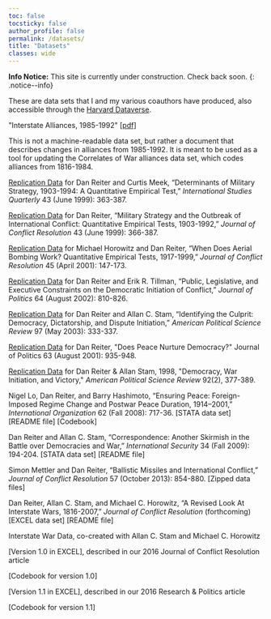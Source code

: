```yaml
---
toc: false
tocsticky: false
author_profile: false
permalink: /datasets/
title: "Datasets"
classes: wide
---
```


**Info Notice:** This site is currently under construction. Check back soon.
{: .notice--info}

These are data sets that I and my various coauthors have produced, also accessible through the [Harvard Dataverse](https://dataverse.harvard.edu/dataverse/dreiter).

"Interstate Alliances, 1985-1992" [\[pdf\]](https://www.dropbox.com/home/webpage%20files?preview=allyupdate02.pdf)

This is not a machine-readable data set, but rather a document that describes changes in alliances from 1985-1992. It is meant to be used as a tool for updating the Correlates of War alliances data set, which codes alliances from 1816-1984.

[Replication Data](https://dataverse.harvard.edu/dataset.xhtml?persistentId=doi:10.7910/DVN/GT3E13) for Dan Reiter and Curtis Meek, “Determinants of Military Strategy, 1903-1994: A Quantitative Empirical Test,” *International Studies Quarterly* 43 (June 1999): 363-387.

[Replication Data](https://dataverse.harvard.edu/dataset.xhtml?persistentId=doi:10.7910/DVN/FVM6P6) for Dan Reiter, “Military Strategy and the Outbreak of International Conflict: Quantitative Empirical Tests, 1903-1992,” *Journal of Conflict Resolution* 43 (June 1999): 366-387.

[Replication Data](https://dataverse.harvard.edu/dataset.xhtml?persistentId=doi:10.7910/DVN/SW6S9V) for Michael Horowitz and Dan Reiter, “When Does Aerial Bombing Work? Quantitative Empirical Tests, 1917-1999,” *Journal of Conflict Resolution* 45 (April 2001): 147-173.

[Replication Data](https://dataverse.harvard.edu/dataset.xhtml?persistentId=doi:10.7910/DVN/IEH0V2) for Dan Reiter and Erik R. Tillman, “Public, Legislative, and Executive Constraints on the Democratic Initiation of Conflict,” *Journal of Politics* 64 (August 2002): 810-826.

[Replication Data](https://dataverse.harvard.edu/dataset.xhtml?persistentId=doi:10.7910/DVN/FLJMRM) for Dan Reiter and Allan C. Stam, “Identifying the Culprit: Democracy, Dictatorship, and Dispute Initiation,” *American Political Science Review* 97 (May 2003): 333-337.

[Replication Data](https://dataverse.harvard.edu/dataset.xhtml?persistentId=doi:10.7910/DVN/SLMVQL) for Dan Reiter, "Does Peace Nurture Democracy?" Journal of Politics 63 (August 2001): 935-948.

[Replication Data](https://dataverse.harvard.edu/dataset.xhtml?persistentId=doi:10.7910/DVN/YYUVW7) for Dan Reiter & Allan Stam, 1998, "Democracy, War Initiation, and Victory," *American Political Science Review* 92(2), 377-389.

Nigel Lo, Dan Reiter, and Barry Hashimoto, “Ensuring Peace: Foreign-Imposed Regime Change and Postwar Peace Duration, 1914–2001,” *International Organization* 62 (Fall 2008): 717-36.
[STATA data set]
[README file]
[Codebook]

Dan Reiter and Allan C. Stam, “Correspondence: Another Skirmish in the Battle over Democracies and War,” *International Security* 34 (Fall 2009): 194-204.
[STATA data set]
[README file]

Simon Mettler and Dan Reiter, “Ballistic Missiles and International Conflict,” *Journal of Conflict Resolution* 57 (October 2013): 854-880.
[Zipped data files]

Dan Reiter, Allan C. Stam, and Michael C. Horowitz, “A Revised Look At Interstate Wars, 1816-2007,” *Journal of Conflict Resolution* (forthcoming)
[EXCEL data set]
[README file]

Interstate War Data, co-created with Allan C. Stam and Michael C. Horowitz

[Version 1.0 in EXCEL], described in our 2016 Journal of Conflict Resolution article

[Codebook for version 1.0]

[Version 1.1 in EXCEL], described in our 2016 Research & Politics article

[Codebook for version 1.1]

